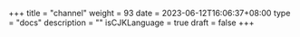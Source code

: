 +++
title = "channel"
weight = 93
date = 2023-06-12T16:06:37+08:00
type = "docs"
description = ""
isCJKLanguage = true
draft = false
+++